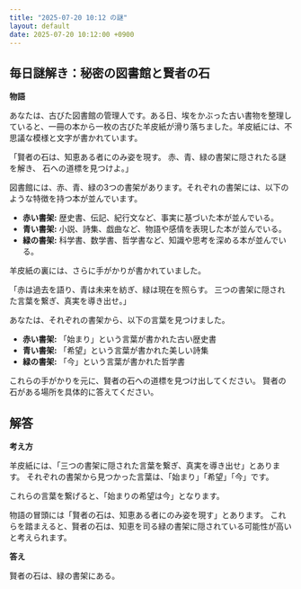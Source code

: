 ```yaml
---
title: "2025-07-20 10:12 の謎"
layout: default
date: 2025-07-20 10:12:00 +0900
---
```

## 毎日謎解き：秘密の図書館と賢者の石

**物語**

あなたは、古びた図書館の管理人です。ある日、埃をかぶった古い書物を整理していると、一冊の本から一枚の古びた羊皮紙が滑り落ちました。羊皮紙には、不思議な模様と文字が書かれています。

「賢者の石は、知恵ある者にのみ姿を現す。
  赤、青、緑の書架に隠されたる謎を解き、
  石への道標を見つけよ。」

図書館には、赤、青、緑の3つの書架があります。それぞれの書架には、以下のような特徴を持つ本が並んでいます。

*   **赤い書架:** 歴史書、伝記、紀行文など、事実に基づいた本が並んでいる。
*   **青い書架:** 小説、詩集、戯曲など、物語や感情を表現した本が並んでいる。
*   **緑の書架:** 科学書、数学書、哲学書など、知識や思考を深める本が並んでいる。

羊皮紙の裏には、さらに手がかりが書かれていました。

「赤は過去を語り、青は未来を紡ぎ、緑は現在を照らす。
  三つの書架に隠された言葉を繋ぎ、真実を導き出せ。」

あなたは、それぞれの書架から、以下の言葉を見つけました。

*   **赤い書架:** 「始まり」という言葉が書かれた古い歴史書
*   **青い書架:** 「希望」という言葉が書かれた美しい詩集
*   **緑の書架:** 「今」という言葉が書かれた哲学書

これらの手がかりを元に、賢者の石への道標を見つけ出してください。
賢者の石がある場所を具体的に答えてください。

## 解答

**考え方**

羊皮紙には、「三つの書架に隠された言葉を繋ぎ、真実を導き出せ」とあります。
それぞれの書架から見つかった言葉は、「始まり」「希望」「今」です。

これらの言葉を繋げると、「始まりの希望は今」となります。

物語の冒頭には「賢者の石は、知恵ある者にのみ姿を現す」とあります。
これらを踏まえると、賢者の石は、知恵を司る緑の書架に隠されている可能性が高いと考えられます。

**答え**

賢者の石は、緑の書架にある。
